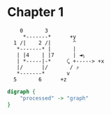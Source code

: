 # Chapter 1

```bob
    0       3
     *-------*      +y
  1 /|    2 /|       ^
   *-------* |       |
   | |4    | |7      | ◄╮
   | *-----|-*     ⤹ +-----> +x
   |/      |/       / ⤴
   *-------*       v
  5       6      +z
```


```dot process
digraph {
    "processed" -> "graph"
}
```
